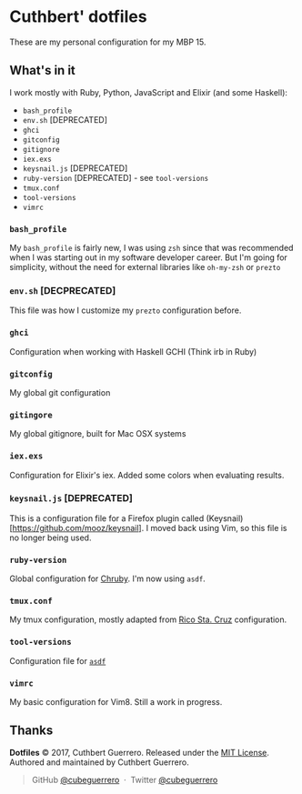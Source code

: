 # Cuthbert' dotfiles
These are my personal configuration for my MBP 15.

## What's in it
I work mostly with Ruby, Python, JavaScript and Elixir (and some Haskell):
 - `bash_profile`
 - `env.sh` [DEPRECATED]
 - `ghci`
 - `gitconfig`
 - `gitignore`
 - `iex.exs`
 - `keysnail.js` [DEPRECATED]
 - `ruby-version` [DEPRECATED] - see `tool-versions`
 - `tmux.conf`
 - `tool-versions`
 - `vimrc`

### `bash_profile`
My `bash_profile` is fairly new, I was using `zsh` since that was recommended
when I was starting out in my software developer career. But I'm going for
simplicity, without the need for external libraries like `oh-my-zsh` or `prezto`

### `env.sh` [DECPRECATED]
This file was how I customize my `prezto` configuration before.

### `ghci`
Configuration when working with Haskell GCHI (Think irb in Ruby)

### `gitconfig`
My global git configuration

### `gitingore`
My global gitignore, built for Mac OSX systems

### `iex.exs`
Configuration for Elixir's iex. Added some colors when evaluating results.

### `keysnail.js` [DEPRECATED]
This is a configuration file for a Firefox plugin called 
(Keysnail)[https://github.com/mooz/keysnail]. I moved back using Vim, so this
file is no longer being used.

### `ruby-version`
Global configuration for [Chruby]. I'm now
using `asdf`.

### `tmux.conf`
My tmux configuration, mostly adapted from 
[Rico Sta. Cruz] configuration.

### `tool-versions`
Configuration file for [`asdf`]

### `vimrc`
My basic configuration for Vim8. Still a work in progress.



Thanks
------

**Dotfiles** © 2017, Cuthbert Guerrero. Released under the [MIT License].<br>
Authored and maintained by Cuthbert Guerrero.

> GitHub [@cubeguerrero](https://github.com/cubeguerrero) &nbsp;&middot;&nbsp;
> Twitter [@cubeguerrero](https://twitter.com/cubeguerrero)

[MIT License]: http://mit-license.org/
[`asdf`]: https://github.com/asdf-vim/asdf
[Chruby]: https://github.com/postmodern/chruby
[Rico Sta. Cruz]: https://github.com/rstacruz
